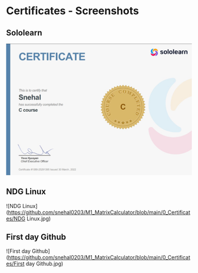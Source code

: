 # Certificates - Screenshots

## Sololearn
![Sololearn](https://github.com/snehal0203/M1_MatrixCalculator/blob/main/0_Certificates/Sololearn.jpg)

## NDG Linux
![NDG Linux](https://github.com/snehal0203/M1_MatrixCalculator/blob/main/0_Certificates/NDG Linux.jpg)

## First day Github 
![First day Github](https://github.com/snehal0203/M1_MatrixCalculator/blob/main/0_Certificates/First day Github.jpg)